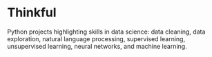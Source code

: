 # Thinkful
Python projects highlighting skills in data science: data cleaning, data exploration, natural language processing, supervised learning, unsupervised learning, neural networks, and machine learning. 
